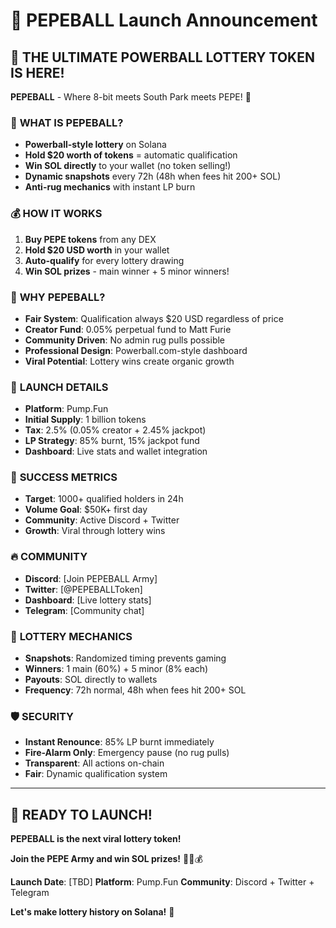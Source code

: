 # 🐸 PEPEBALL Launch Announcement

## 🎰 **THE ULTIMATE POWERBALL LOTTERY TOKEN IS HERE!**

**PEPEBALL** - Where 8-bit meets South Park meets PEPE! 🐸

### 🎯 **WHAT IS PEPEBALL?**
- **Powerball-style lottery** on Solana
- **Hold $20 worth of tokens** = automatic qualification
- **Win SOL directly** to your wallet (no token selling!)
- **Dynamic snapshots** every 72h (48h when fees hit 200+ SOL)
- **Anti-rug mechanics** with instant LP burn

### 💰 **HOW IT WORKS**
1. **Buy PEPE tokens** from any DEX
2. **Hold $20 USD worth** in your wallet
3. **Auto-qualify** for every lottery drawing
4. **Win SOL prizes** - main winner + 5 minor winners!

### 🎨 **WHY PEPEBALL?**
- **Fair System**: Qualification always $20 USD regardless of price
- **Creator Fund**: 0.05% perpetual fund to Matt Furie
- **Community Driven**: No admin rug pulls possible
- **Professional Design**: Powerball.com-style dashboard
- **Viral Potential**: Lottery wins create organic growth

### 🚀 **LAUNCH DETAILS**
- **Platform**: Pump.Fun
- **Initial Supply**: 1 billion tokens
- **Tax**: 2.5% (0.05% creator + 2.45% jackpot)
- **LP Strategy**: 85% burnt, 15% jackpot fund
- **Dashboard**: Live stats and wallet integration

### 🎯 **SUCCESS METRICS**
- **Target**: 1000+ qualified holders in 24h
- **Volume Goal**: $50K+ first day
- **Community**: Active Discord + Twitter
- **Growth**: Viral through lottery wins

### 🔥 **COMMUNITY**
- **Discord**: [Join PEPEBALL Army]
- **Twitter**: [@PEPEBALLToken]
- **Dashboard**: [Live lottery stats]
- **Telegram**: [Community chat]

### 🎰 **LOTTERY MECHANICS**
- **Snapshots**: Randomized timing prevents gaming
- **Winners**: 1 main (60%) + 5 minor (8% each)
- **Payouts**: SOL directly to wallets
- **Frequency**: 72h normal, 48h when fees hit 200+ SOL

### 🛡️ **SECURITY**
- **Instant Renounce**: 85% LP burnt immediately
- **Fire-Alarm Only**: Emergency pause (no rug pulls)
- **Transparent**: All actions on-chain
- **Fair**: Dynamic qualification system

---

## 🎯 **READY TO LAUNCH!**

**PEPEBALL is the next viral lottery token!**

**Join the PEPE Army and win SOL prizes!** 🐸🎰💰

**Launch Date**: [TBD]
**Platform**: Pump.Fun
**Community**: Discord + Twitter + Telegram

**Let's make lottery history on Solana!** 🚀
